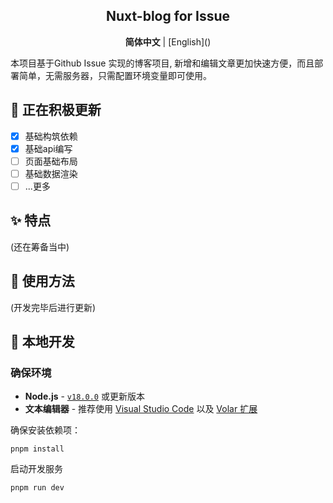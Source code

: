 

<div align="center">

## Nuxt-blog for Issue

</div>

<div align='center'>
  <b>简体中文</b> | [English]()
</div>


本项目基于Github Issue 实现的博客项目, 新增和编辑文章更加快速方便，而且部署简单，无需服务器，只需配置环境变量即可使用。

## 🚧 正在积极更新

- [x] 基础构筑依赖
- [x] 基础api编写
- [ ] 页面基础布局
- [ ] 基础数据渲染
- [ ] ...更多

## ✨ 特点
(还在筹备当中)


## 📖 使用方法
(开发完毕后进行更新)

## 🔧 本地开发

### 确保环境

- **Node.js** - [`v18.0.0`](https://nodejs.org/en) 或更新版本
- **文本编辑器** - 推荐使用 [Visual Studio Code](https://code.visualstudio.com/) 以及 [Volar 扩展](https://marketplace.visualstudio.com/items?itemName=Vue.volar)



确保安装依赖项：

```shell
pnpm install
```

启动开发服务
```shell
pnpm run dev
```